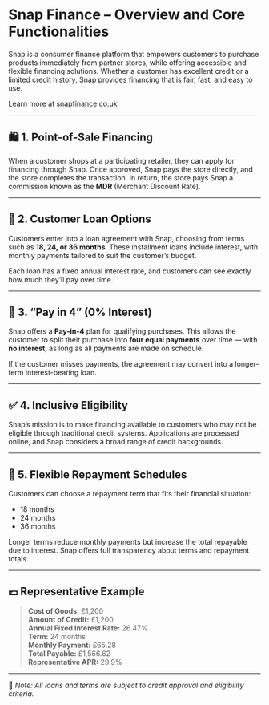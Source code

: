 # Snap Finance – Overview and Core Functionalities

Snap is a consumer finance platform that empowers customers to purchase products immediately from partner stores, while offering accessible and flexible financing solutions. Whether a customer has excellent credit or a limited credit history, Snap provides financing that is fair, fast, and easy to use.

Learn more at [snapfinance.co.uk](https://snapfinance.co.uk/we-are-snap)

---

## 🛍️ 1. Point-of-Sale Financing

When a customer shops at a participating retailer, they can apply for financing through Snap. Once approved, Snap pays the store directly, and the store completes the transaction. In return, the store pays Snap a commission known as the **MDR** (Merchant Discount Rate).

---

## 💸 2. Customer Loan Options

Customers enter into a loan agreement with Snap, choosing from terms such as **18, 24, or 36 months**. These installment loans include interest, with monthly payments tailored to suit the customer’s budget.

Each loan has a fixed annual interest rate, and customers can see exactly how much they’ll pay over time.

---

## 🧾 3. “Pay in 4” (0% Interest)

Snap offers a **Pay-in-4** plan for qualifying purchases. This allows the customer to split their purchase into **four equal payments** over time — with **no interest**, as long as all payments are made on schedule.

If the customer misses payments, the agreement may convert into a longer-term interest-bearing loan.

---

## ✅ 4. Inclusive Eligibility

Snap’s mission is to make financing available to customers who may not be eligible through traditional credit systems. Applications are processed online, and Snap considers a broad range of credit backgrounds.

---

## 📆 5. Flexible Repayment Schedules

Customers can choose a repayment term that fits their financial situation:

- 18 months
- 24 months
- 36 months

Longer terms reduce monthly payments but increase the total repayable due to interest. Snap offers full transparency about terms and repayment totals.

---

## 💷 Representative Example

> **Cost of Goods:** £1,200  
> **Amount of Credit:** £1,200  
> **Annual Fixed Interest Rate:** 26.47%  
> **Term:** 24 months  
> **Monthly Payment:** £65.28  
> **Total Payable:** £1,566.62  
> **Representative APR:** 29.9%

---

📌 *Note: All loans and terms are subject to credit approval and eligibility criteria.*

